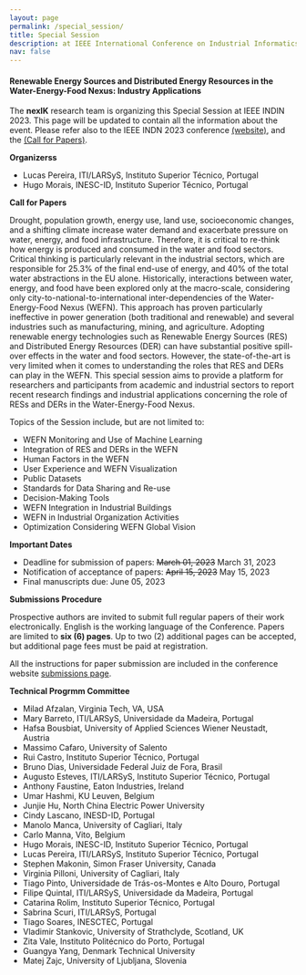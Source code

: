 ```yaml
---
layout: page
permalink: /special_session/
title: Special Session
description: at IEEE International Conference on Industrial Informatics, INDIN’23
nav: false
---
```


#### Renewable Energy Sources and Distributed Energy Resources in the Water-Energy-Food Nexus: Industry Applications

The **nexIK** research team is organizing this Special Session at IEEE INDIN 2023. This page will be updated to contain all the information about the event.
Please refer also to the IEEE INDN 2023 conference [(website)](https://2023.ieee-indin.org/specialsession.php), and the [(Call for Papers)](https://tinyurl.com/INDIN2023-SS4-CFP).

<div class='specialParagraph' markdown='1'>

**Organizerss**

- Lucas Pereira, ITI/LARSyS, Instituto Superior Técnico, Portugal
- Hugo Morais, INESC-ID, Instituto Superior Técnico, Portugal

**Call for Papers**


Drought, population growth, energy use, land use, socioeconomic changes, and a shifting climate increase water demand and exacerbate pressure on water, energy, and food infrastructure. Therefore, it is critical to re-think how energy is produced and consumed in the water and food sectors. Critical thinking is particularly relevant in the industrial sectors, which are responsible for 25.3% of the final end-use of energy, and 40% of the total water abstractions in the EU alone. Historically, interactions between water, energy, and food have been explored only at the macro-scale, considering only city-to-national-to-international inter-dependencies of the Water-Energy-Food Nexus (WEFN). This approach has proven particularly ineffective in power generation (both traditional and renewable) and several industries such as manufacturing, mining, and agriculture. Adopting renewable energy technologies such as Renewable Energy Sources (RES) and Distributed Energy Resources (DER) can have substantial positive spill-over effects in the water and food sectors. However, the state-of-the-art is very limited when it comes to understanding the roles that RES and DERs can play in the WEFN. This special session aims to provide a platform for researchers and participants from academic and industrial sectors to report recent research findings and industrial applications concerning the role of RESs and DERs in the Water-Energy-Food Nexus.

Topics of the Session include, but are not limited to:

- WEFN Monitoring and Use of Machine Learning
- Integration of RES and DERs in the WEFN
- Human Factors in the WEFN
- User Experience and WEFN Visualization
- Public Datasets
- Standards for Data Sharing and Re-use
- Decision-Making Tools
- WEFN Integration in Industrial Buildings
- WEFN in Industrial Organization Activities
- Optimization Considering WEFN Global Vision


**Important Dates**

- Deadline for submission of papers: ~~March 01, 2023~~ March 31, 2023
- Notification of acceptance of papers: ~~April 15, 2023~~ May 15, 2023
- Final manuscripts due: June 05, 2023


**Submissions Procedure**

Prospective authors are invited to submit full regular papers of their work electronically. English is the working language of the Conference. Papers are limited to **six (6) pages**. Up to two (2) additional pages can be accepted, but additional page fees must be paid at registration.

All the instructions for paper submission are included in the conference website [submissions page](https://2023.ieee-indin.org/papersubmission.php).

**Technical Progrmm Committee**

- Milad Afzalan, Virginia Tech, VA, USA
- Mary Barreto, ITI/LARSyS, Universidade da Madeira, Portugal
- Hafsa Bousbiat, University of Applied Sciences Wiener Neustadt, Austria
- Massimo Cafaro, University of Salento
- Rui Castro, Instituto Superior Técnico, Portugal
- Bruno Dias, Universidade Federal Juiz de Fora, Brasil
- Augusto Esteves, ITI/LARSyS, Instituto Superior Técnico, Portugal
- Anthony Faustine, Eaton Industries, Ireland
- Umar Hashmi, KU Leuven, Belgium
- Junjie Hu, North China Electric Power University
- Cindy Lascano, INESD-ID, Portugal
- Manolo Manca, University of Cagliari, Italy
- Carlo Manna, Vito, Belgium
- Hugo Morais, INESC-ID, Instituto Superior Técnico, Portugal
- Lucas Pereira, ITI/LARSyS, Instituto Superior Técnico, Portugal
- Stephen Makonin, Simon Fraser University, Canada
- Virginia Pilloni, University of Cagliari, Italy
- Tiago Pinto, Universidade de Trás-os-Montes e Alto Douro, Portugal
- Filipe Quintal, ITI/LARSyS, Universidade da Madeira, Portugal
- Catarina Rolim, Instituto Superior Técnico, Portugal
- Sabrina Scuri, ITI/LARSyS, Portugal
- Tiago Soares, INESCTEC, Portugal
- Vladimir Stankovic, University of Strathclyde, Scotland, UK
- Zita Vale, Instituto Politécnico do Porto, Portugal
- Guangya Yang, Denmark Technical University
- Matej Zajc, University of Ljubljana, Slovenia

</div>